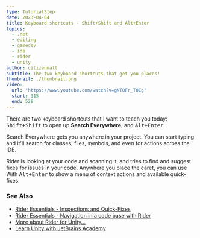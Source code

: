 ```yaml
---
type: TutorialStep
date: 2023-04-04
title: Keyboard shortcuts - Shift+Shift and Alt+Enter
topics:
  - .net
  - editing
  - gamedev
  - ide
  - rider
  - unity
author: citizenmatt
subtitle: The two keyboard shortcuts that get you places!
thumbnail: ./thumbnail.png
video:
  url: "https://www.youtube.com/watch?v=gNTOFr_TQCg"
  start: 315
  end: 528
---
```


There are two keyboard shortcuts that I want to teach you today: <kbd>Shift+Shift</kbd> to open up **Search Everywhere**, and <kbd>Alt+Enter</kbd>.

Search Everywhere gets you anywhere in your project. You can start typing and it'll search for classes, files, symbols, and even for actions across the IDE.

Rider is looking at your code and scanning it, and tries to find and suggest fixes for issues in your code. Anywhere you place the caret, you can use With <kbd>Alt+Enter</kbd> to show a menu of context actions and available quick-fixes.

### See Also

- [Rider Essentials - Inspections and Quick-Fixes](https://www.jetbrains.com/dotnet/guide/tutorials/rider-essentials/inspections-quick-fixes/)
- [Rider Essentials - Navigation in a code base with Rider](https://www.jetbrains.com/dotnet/guide/tutorials/rider-essentials/navigation/)
- [More about Rider for Unity...](https://www.jetbrains.com/lp/dotnet-unity/)
- [Learn Unity with JetBrains Academy](https://hyperskill.org/tracks/36?utm=rider_guide)
